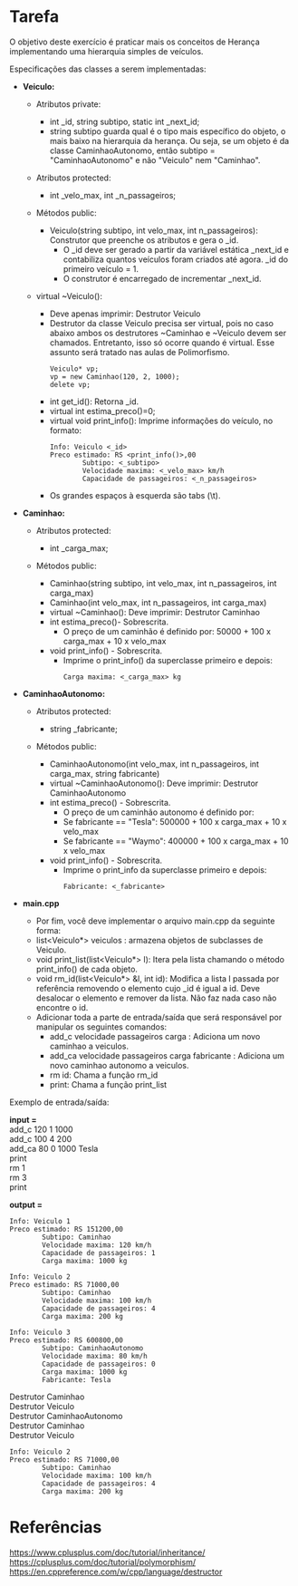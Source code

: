 # Tarefa 
O objetivo deste exercício é praticar mais os conceitos de Herança implementando uma hierarquia simples de veículos.

Especificações das classes a serem implementadas:

- **Veiculo:**  
    - Atributos private:  
        - int _id, string subtipo, static int _next_id;    
        - string subtipo guarda qual é o tipo mais específico do objeto, o mais baixo na hierarquia da herança. Ou seja, se um objeto é da classe CaminhaoAutonomo, então subtipo = "CaminhaoAutonomo" e não "Veiculo" nem "Caminhao".  

    - Atributos protected:  
        - int _velo_max, int _n_passageiros;  

    - Métodos public:
        - Veiculo(string subtipo, int velo_max, int n_passageiros): Construtor que preenche os atributos e gera o _id. 
            - O _id deve ser gerado a partir da variável estática _next_id e contabiliza quantos veículos foram criados até agora. _id do primeiro veículo = 1.
            - O construtor é encarregado de incrementar _next_id.  
    
    - virtual ~Veiculo():  
        - Deve apenas imprimir: Destrutor Veiculo  
        - Destrutor da classe Veiculo precisa ser virtual, pois no caso abaixo ambos os destrutores ~Caminhao e ~Veiculo devem ser chamados. Entretanto, isso só ocorre quando é virtual. Esse assunto será tratado nas aulas de Polimorfismo.  
            ```
            Veiculo* vp;  
            vp = new Caminhao(120, 2, 1000);  
            delete vp;
            ```
        - int get_id(): Retorna _id.  
        - virtual int estima_preco()=0;  
        - virtual void print_info(): Imprime informações do veículo, no formato: 
            ```
            Info: Veiculo <_id>  
            Preco estimado: RS <print_info()>,00  
                    Subtipo: <_subtipo>  
                    Velocidade maxima: <_velo_max> km/h  
                    Capacidade de passageiros: <_n_passageiros>
            ```
        - Os grandes espaços à esquerda são tabs (\t).  

- **Caminhao:**  
    - Atributos protected:  
        - int _carga_max;  

    - Métodos public:  
        - Caminhao(string subtipo, int velo_max, int n_passageiros, int carga_max)  
        - Caminhao(int velo_max, int n_passageiros, int carga_max)  
        - virtual ~Caminhao(): Deve imprimir: Destrutor Caminhao  
        - int estima_preco()- Sobrescrita.  
            - O preço de um caminhão é definido por: 50000 + 100 x carga_max + 10 x velo_max              
        - void print_info() - Sobrescrita.  
            - Imprime o print_info() da superclasse primeiro e depois:  
                ```
                Carga maxima: <_carga_max> kg
                ```

- **CaminhaoAutonomo:**  
    - Atributos protected:
        - string _fabricante;

    - Métodos public:  
        - CaminhaoAutonomo(int velo_max, int n_passageiros, int carga_max, string fabricante)  
        - virtual ~CaminhaoAutonomo(): Deve imprimir: Destrutor CaminhaoAutonomo  
        - int estima_preco() - Sobrescrita.  
            - O preço de um caminhão autonomo é definido por:  
            - Se fabricante == "Tesla": 500000 + 100 x carga_max + 10 x velo_max  
            - Se fabricante == "Waymo": 400000 + 100 x carga_max + 10 x velo_max  
        - void print_info() - Sobrescrita.  
            - Imprime o print_info da superclasse primeiro e depois:  
                ```
                Fabricante: <_fabricante>
                ```

- **main.cpp**  
    - Por fim, você deve implementar o arquivo main.cpp da seguinte forma:  
    - list<Veiculo*> veiculos : armazena objetos de subclasses de Veiculo.  
    - void print_list(list<Veiculo*> l): Itera pela lista chamando o método print_info() de cada objeto.  
    - void rm_id(list<Veiculo*> &l, int id): Modifica a lista l passada por referência removendo o elemento cujo _id é igual a id. Deve desalocar o elemento e remover da lista. Não faz nada caso não encontre o id.
    - Adicionar toda a parte de entrada/saída que será responsável por manipular os seguintes comandos:
        - add_c velocidade passageiros carga : Adiciona um novo caminhao a veiculos.
        - add_ca velocidade passageiros carga fabricante : Adiciona um novo caminhao autonomo a veiculos.
        - rm id: Chama a função rm_id
        - print: Chama a função print_list

Exemplo de entrada/saída:

**input =**  
add_c 120 1 1000  
add_c 100 4 200  
add_ca 80 0 1000 Tesla  
print  
rm 1  
rm 3  
print  

**output =**  
```
Info: Veiculo 1  
Preco estimado: RS 151200,00  
        Subtipo: Caminhao  
        Velocidade maxima: 120 km/h  
        Capacidade de passageiros: 1  
        Carga maxima: 1000 kg  
```
```
Info: Veiculo 2  
Preco estimado: RS 71000,00  
        Subtipo: Caminhao  
        Velocidade maxima: 100 km/h  
        Capacidade de passageiros: 4  
        Carga maxima: 200 kg  
```
```
Info: Veiculo 3  
Preco estimado: RS 600800,00 
        Subtipo: CaminhaoAutonomo  
        Velocidade maxima: 80 km/h  
        Capacidade de passageiros: 0  
        Carga maxima: 1000 kg 
        Fabricante: Tesla  
 ```
Destrutor Caminhao  
Destrutor Veiculo  
Destrutor CaminhaoAutonomo  
Destrutor Caminhao  
Destrutor Veiculo  
```
Info: Veiculo 2  
Preco estimado: RS 71000,00
        Subtipo: Caminhao  
        Velocidade maxima: 100 km/h  
        Capacidade de passageiros: 4  
        Carga maxima: 200 kg  
```


# Referências
https://www.cplusplus.com/doc/tutorial/inheritance/  
https://cplusplus.com/doc/tutorial/polymorphism/  
https://en.cppreference.com/w/cpp/language/destructor  
